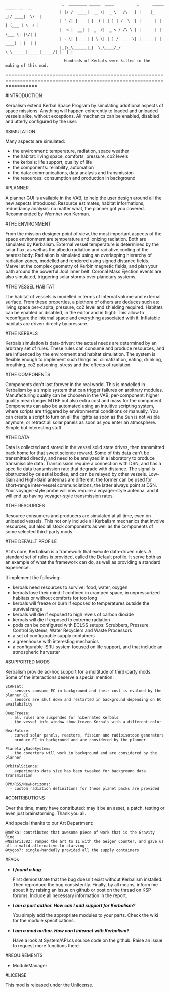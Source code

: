                              _  ________ _____  ____          _      _____  _____ __  __
                            | |/ /  ____|  __ \|  _ \   /\   | |    |_   _|/ ____|  \/  |
                            | ' /| |__  | |__) | |_) | /  \  | |      | | | (___ | \  / |
                            |  < |  __| |  _  /|  _ < / /\ \ | |      | |  \___ \| |\/| |
                            | . \| |____| | \ \| |_) / ____ \| |____ _| |_ ____) | |  | |
                            |_|\_\______|_|  \_\____/_/    \_\______|_____|_____/|_|  |_|

                              Hundreds of Kerbals were killed in the making of this mod.
=======================================================================================================================


#INTRODUCTION

  Kerbalism extend Kerbal Space Program by simulating additional aspects of space missions.
  Anything will happen coherently to loaded and unloaded vessels alike, without exceptions.
  All mechanics can be enabled, disabled and utterly configured by the user.


#SIMULATION

  Many aspects are simulated:
  - the environment: temperature, radiation, space weather
  - the habitat: living space, comforts, pressure, co2 levels
  - the kerbals: life support, quality of life
  - the components: reliability, automation
  - the data: communications, data analysis and transmission
  - the resources: consumption and production in background


#PLANNER

  A planner GUI is available in the VAB, to help the user design around all the new aspects introduced.
  Resource estimates, habitat informations, redundancy analysis: no matter what, the planner got you covered.
  Recommended by Wernher von Kerman.


#THE ENVIRONMENT

  From the mission designer point of view, the most important aspects of the space environment are temperature
  and ionizing radiation. Both are simulated by Kerbalism. External vessel temperature is determined by the
  solar flux, as well as the albedo radiation and radiative cooling of the nearest body. Radiation is simulated
  using an overlapping hierarchy of radiation zones, modelled and rendered using signed distance fields.
  Marvel at the complex geometry of Kerbin magnetic fields, and plan your path around the powerful Jool inner belt.
  Coronal Mass Ejection events are also simulated, triggering solar storms over planetary systems.


#THE VESSEL HABITAT

  The habitat of vessels is modelled in terms of internal volume and external surface. From these properties,
  a plethora of others are deduces such as: living space per-capita, pressure, co2 level and shielding required.
  Habitats can be enabled or disabled, in the editor and in flight: This allow to reconfigure the internal space
  and everything associated with it. Inflatable habitats are driven directly by pressure.


#THE KERBALS

  Kerbals simulation is data-driven: the actual needs are determined by an arbitrary set of rules. These rules can consume
  and produce resources, and are influenced by the environment and habitat simulation. The system is flexible enough to
  implement such things as: climatization, eating, drinking, breathing, co2 poisoning, stress and the effects of radiation.


#THE COMPONENTS

  Components don't last forever in the real world. This is modelled in Kerbalism by a simple system that can trigger failures
  on arbitrary modules. Manufacturing quality can be choosen in the VAB, per-component: higher quality mean longer MTBF but
  also extra cost and mass for the component. Components can also be automated using an intuitive scripting system, where
  scripts are triggered by environmental conditions or manually. You can create a script to turn on all the lights as soon
  as the Sun is not visible anymore, or retract all solar panels as soon as you enter an atmosphere. Simple but interesting stuff.


#THE DATA

  Data is collected and stored in the vessel solid state drives, then transmitted back home for that sweet science reward.
  Some of this data can't be transmitted directly, and need to be analyzed in a laboratory to produce transmissible data.
  Transmission require a connection with DSN, and has a specific data transmission rate that degrade with distance.
  The signal is obstructed by celestial bodies, and can be relayed by other vessels. Low-Gain and High-Gain antennas are
  different: the former can be used for short-range inter-vessel communciations, the latter always point at DSN.
  Your voyager-style probe will now require a voyager-style antenna, and it will end up having voyager-style transmission rates.


#THE RESOURCES

  Resource consumers and producers are simulated at all time, even on unloaded vessels. This not only include all Kerbalism
  mechanics that involve resources, but also all stock components as well as the components of some selected third-party mods.


#THE DEFAULT PROFILE

  At its core, Kerbalism is a framework that execute data-driven rules. A standard set of rules is provided, called the
  Default profile. It serve both as an example of what the framework can do, as well as providing a standard experience.

  It implement the following:
  - kerbals need resources to survive: food, water, oxygen
  - kerbals lose their mind if confined in cramped space, in unpressurized habitats or without comforts for too long
  - kerbals will freeze or burn if exposed to temperatures outside the survival range
  - kerbals will die if exposed to high levels of carbon dioxide
  - kerbals will die if exposed to extreme radiation
  - pods can be configured with ECLSS setups: Scrubbers, Pressure Control Systems, Water Recyclers and Waste Processors
  - a set of configurable supply containers
  - a greenhouse with interesting mechanics
  - a configurable ISRU system focused on life support, and that include an atmospheric harvester


#SUPPORTED MODS

  Kerbalism provide ad-hoc support for a multitude of third-party mods. Some of the interactions deserve a special mention:

    SCANsat:
      . sensors consume EC in background and their cost is evalued by the planner EC
      . sensors are shut down and restarted in background depending on EC availability

    DeepFreeze:
      . all rules are suspended for hibernated Kerbals
      . the vessel info window show frozen Kerbals with a different color

    NearFuture:
      . curved solar panels, reactors, fission and radioisotope generators
        produce EC in background and are considered by the planner

    PlanetaryBaseSystem:
      . the coverters will work in background and are considered by the planner

    OrbitalScience:
      . experiments data size has been tweaked for background data transmission

    OPM/RSS/NewHorizons:
      - custom radiation definitions for these planet packs are provided


#CONTRIBUTIONS

  Over the time, many have contributed: may it be an asset, a patch, testing or even just brainstorming. Thank you all.

  And special thanks to our Art Department:

    @mehka: contributed that awesome piece of work that is the Gravity Ring
    @Nazari1382: ramped the art to 11 with the Geiger Counter, and gave us all a valid alternative to starving
    @tygoo7: single-handedly provided all the supply containers



#FAQs

  - ***I found a bug***

    First demonstrate that the bug doesn't exist without Kerbalism installed. Then reproduce the bug consistently.
    Finally, by all means, inform me about it by raising an issue on github or post on the thread on KSP forums.
    Include all necessary information in the report.


  - ***I am a part author. How can I add support for Kerbalism?***

    You simply add the appropriate modules to your parts. Check the wiki for the module specifications.


  - ***I am a mod author. How can I interact with Kerbalism?***

    Have a look at System/API.cs source code on the github. Raise an issue to request more functions there.


#REQUIREMENTS

  - ModuleManager


#LICENSE

  This mod is released under the Unlicense.


